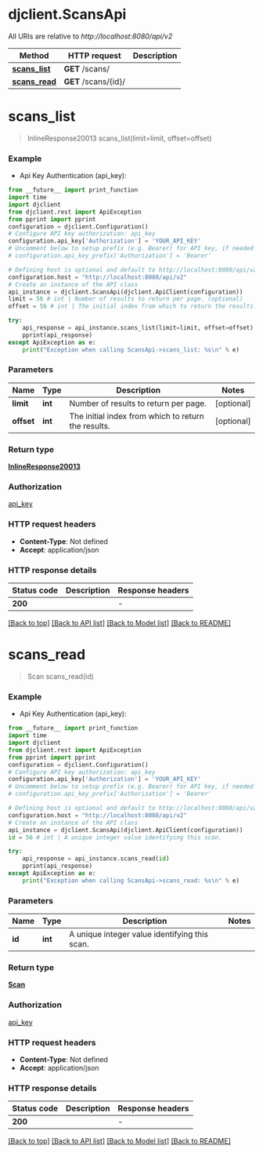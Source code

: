 # djclient.ScansApi

All URIs are relative to *http://localhost:8080/api/v2*

Method | HTTP request | Description
------------- | ------------- | -------------
[**scans_list**](ScansApi.md#scans_list) | **GET** /scans/ | 
[**scans_read**](ScansApi.md#scans_read) | **GET** /scans/{id}/ | 


# **scans_list**
> InlineResponse20013 scans_list(limit=limit, offset=offset)



### Example

* Api Key Authentication (api_key):
```python
from __future__ import print_function
import time
import djclient
from djclient.rest import ApiException
from pprint import pprint
configuration = djclient.Configuration()
# Configure API key authorization: api_key
configuration.api_key['Authorization'] = 'YOUR_API_KEY'
# Uncomment below to setup prefix (e.g. Bearer) for API key, if needed
# configuration.api_key_prefix['Authorization'] = 'Bearer'

# Defining host is optional and default to http://localhost:8080/api/v2
configuration.host = "http://localhost:8080/api/v2"
# Create an instance of the API class
api_instance = djclient.ScansApi(djclient.ApiClient(configuration))
limit = 56 # int | Number of results to return per page. (optional)
offset = 56 # int | The initial index from which to return the results. (optional)

try:
    api_response = api_instance.scans_list(limit=limit, offset=offset)
    pprint(api_response)
except ApiException as e:
    print("Exception when calling ScansApi->scans_list: %s\n" % e)
```

### Parameters

Name | Type | Description  | Notes
------------- | ------------- | ------------- | -------------
 **limit** | **int**| Number of results to return per page. | [optional] 
 **offset** | **int**| The initial index from which to return the results. | [optional] 

### Return type

[**InlineResponse20013**](InlineResponse20013.md)

### Authorization

[api_key](../README.md#api_key)

### HTTP request headers

 - **Content-Type**: Not defined
 - **Accept**: application/json

### HTTP response details
| Status code | Description | Response headers |
|-------------|-------------|------------------|
**200** |  |  -  |

[[Back to top]](#) [[Back to API list]](../README.md#documentation-for-api-endpoints) [[Back to Model list]](../README.md#documentation-for-models) [[Back to README]](../README.md)

# **scans_read**
> Scan scans_read(id)



### Example

* Api Key Authentication (api_key):
```python
from __future__ import print_function
import time
import djclient
from djclient.rest import ApiException
from pprint import pprint
configuration = djclient.Configuration()
# Configure API key authorization: api_key
configuration.api_key['Authorization'] = 'YOUR_API_KEY'
# Uncomment below to setup prefix (e.g. Bearer) for API key, if needed
# configuration.api_key_prefix['Authorization'] = 'Bearer'

# Defining host is optional and default to http://localhost:8080/api/v2
configuration.host = "http://localhost:8080/api/v2"
# Create an instance of the API class
api_instance = djclient.ScansApi(djclient.ApiClient(configuration))
id = 56 # int | A unique integer value identifying this scan.

try:
    api_response = api_instance.scans_read(id)
    pprint(api_response)
except ApiException as e:
    print("Exception when calling ScansApi->scans_read: %s\n" % e)
```

### Parameters

Name | Type | Description  | Notes
------------- | ------------- | ------------- | -------------
 **id** | **int**| A unique integer value identifying this scan. | 

### Return type

[**Scan**](Scan.md)

### Authorization

[api_key](../README.md#api_key)

### HTTP request headers

 - **Content-Type**: Not defined
 - **Accept**: application/json

### HTTP response details
| Status code | Description | Response headers |
|-------------|-------------|------------------|
**200** |  |  -  |

[[Back to top]](#) [[Back to API list]](../README.md#documentation-for-api-endpoints) [[Back to Model list]](../README.md#documentation-for-models) [[Back to README]](../README.md)

